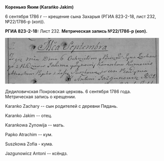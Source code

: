 **Коренько Яким (Karańko Jakim)**

6 сентября 1786 г -- крещение сына Захарыя (РГИА 823-2-18, лист 232,
№22/1786-р (коп)).

**РГИА 823-2-18:** Лист 232. **Метрическая запись №22/1786-р (коп).**

![](./media/671bba78010877b610f23a7b50458fb740cad9a5.png)

Дедиловичская Покровская церковь. 6 сентября 1786 года. Метрическая
запись о крещении.

Karanko Zachary -- сын родителей с деревни Пядань.

Karanko Jakim -- отец.

Karankowa Zynowija -- мать.

Papko Atrachim -- кум.

Suszkowa Zofia - кума.

Jazgunowicz Antoni -- ксёндз.
